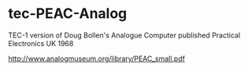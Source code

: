 # tec-PEAC-Analog
TEC-1 version of Doug Bollen's Analogue Computer published Practical Electronics UK 1968

http://www.analogmuseum.org/library/PEAC_small.pdf

